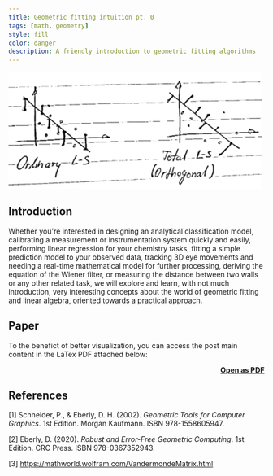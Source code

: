 ```yaml
---
title: Geometric fitting intuition pt. 0
tags: [math, geometry]
style: fill
color: danger
description: A friendly introduction to geometric fitting algorithms
---
```


<img src="../assets/blog_images/2025-01-28-geometric-fitting-intuition-pt0/ls.png" alt="ls" width=500>

## Introduction

Whether you're interested in designing an analytical classification model, calibrating a measurement or instrumentation system quickly and easily, performing linear regression for your chemistry tasks, fitting a simple prediction model to your observed data, tracking 3D eye movements and needing a real-time mathematical model for further processing, deriving the equation of the Wiener filter, or measuring the distance between two walls or any other related task, we will explore and learn, with not much introduction, very interesting concepts about the world of geometric fitting and linear algebra, oriented towards a practical approach.

## Paper

To the benefict of better visualization, you can access the post main content in the LaTex PDF attached below:

<script src="/assets/js/pdf.js"></script>

<div class="container text-center" id="pdf-container" style="min-height: 100%;">
  <div id="viewerContainer align-items-center">
    <div id="pdf-viewer" class="mt-6"></div>
  </div>
  <h4 class="font-weight-bold" style="text-align: right; margin-top: 5px"><a target="_blank" href="{{ '/assets/blog_pdfs/2025-01-28-geometric-fitting-intuition-pt0/geometric-fitting-intuition-pt0.pdf' }}">Open as PDF</a></h4>
</div>

<script>
  var url = '../assets/blog_pdfs/2025-01-28-geometric-fitting-intuition-pt0/geometric-fitting-intuition-pt0.pdf';

  pdfjsLib.getDocument(url).promise.then(function (pdf) {
    var viewer = document.getElementById('pdf-viewer');

    for (var pageNumber = 1; pageNumber <= pdf.numPages; pageNumber++) {
      var pageContainer = document.createElement('div');
      pageContainer.className = 'pdf-page';

      var canvas = document.createElement('canvas');
      canvas.className = 'pdf-page-canvas';
      pageContainer.appendChild(canvas);

      viewer.appendChild(pageContainer);

      renderPage(pageNumber, canvas, pdf);
    }
  });

  function renderPage(pageNumber, canvas, pdf) {
    pdf.getPage(pageNumber).then(function (page) {
      var viewport = page.getViewport({ scale: 0.2 });
      var scale = canvas.clientWidth / viewport.width;

      var scaledViewport = page.getViewport({ scale: scale });

      var context = canvas.getContext('2d');
      canvas.height = scaledViewport.height;
      canvas.width = scaledViewport.width;

      var renderContext = {
        canvasContext: context,
        viewport: scaledViewport,
      };

      page.render(renderContext);
    });
  }
</script>

## References

[1] Schneider, P., & Eberly, D. H. (2002). *Geometric Tools for Computer Graphics*. 1st Edition. Morgan Kaufmann. ISBN 978-1558605947.

[2] Eberly, D. (2020). *Robust and Error-Free Geometric Computing*. 1st Edition. CRC Press. ISBN 978-0367352943.

[3] https://mathworld.wolfram.com/VandermondeMatrix.html
